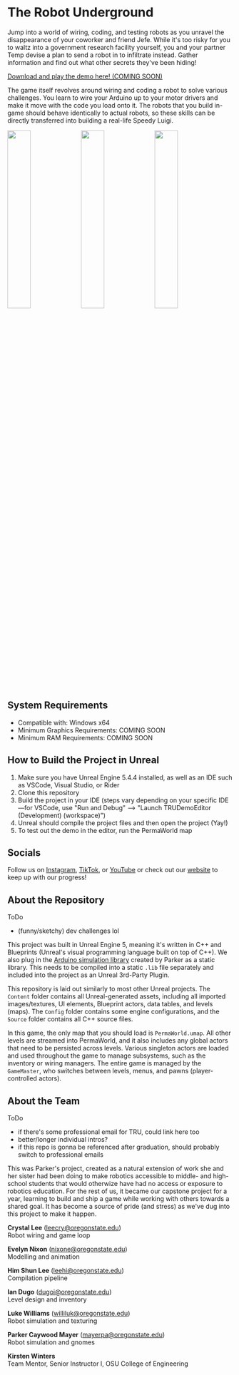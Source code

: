 # The Robot Underground
Jump into a world of wiring, coding, and testing robots as you unravel the disappearance of your coworker and friend Jefe. While it's too risky for you to waltz into a government research facility yourself, you and your partner Temp devise a plan to send a robot in to infiltrate instead. Gather information and find out what other secrets they've been hiding!

[Download and play the demo here! (COMING SOON)](./README.md "an itch.io link I assume?")

The game itself revolves around wiring and coding a robot to solve various challenges. You learn to wire your Arduino up to your motor drivers and make it move with the code you load onto it. The robots that you build in-game should behave identically to actual robots, so these skills can be directly transferred into building a real-life Speedy Luigi. 


<p float="center">
  <img src="READMEPics/Website_Graphix_2.png" width="32%" />
  <img src="READMEPics/Website_Graphix_3.png" width="32%" /> 
  <img src="READMEPics/Website_Graphix_6.png" width="32%" />
</p>

## System Requirements
- Compatible with: Windows x64
- Minimum Graphics Requirements: COMING SOON
- Minimum RAM Requirements: COMING SOON

## How to Build the Project in Unreal
1. Make sure you have Unreal Engine 5.4.4 installed, as well as an IDE such as VSCode, Visual Studio, or Rider
2. Clone this repository
3. Build the project in your IDE (steps vary depending on your specific IDE—for VSCode, use "Run and Debug" --> "Launch TRUDemoEditor (Development) (workspace)")
4. Unreal should compile the project files and then open the project (Yay!)
5. To test out the demo in the editor, run the PermaWorld map

## Socials
Follow us on [Instagram](https://www.instagram.com/therobotunderground/ "@therobotunderground"), [TikTok](https://www.instagram.com/therobotunderground/ "@therobotunderground"), or [YouTube](https://www.youtube.com/channel/UCGiVgfm5pshJ7L6ViB6xAog "The Robot Underground") or check out our [website](https://robotunderground.party/ "robotunderground.party") to keep up with our progress!

## About the Repository
ToDo
- (funny/sketchy) dev challenges lol

This project was built in Unreal Engine 5, meaning it's written in C++ and Blueprints (Unreal's visual programming language built on top of C++). We also plug in the [Arduino simulation library](https://github.com/sicktronics/avr8cpp "sim library") created by Parker as a static library. This needs to be compiled into a static `.lib` file separately and included into the project as an Unreal 3rd-Party Plugin.

This repository is laid out similarly to most other Unreal projects. The `Content` folder contains all Unreal-generated assets, including all imported images/textures, UI elements, Blueprint actors, data tables, and levels (maps). The `Config` folder contains some engine configurations, and the `Source` folder contains all C++ source files. 

In this game, the only map that you should load is `PermaWorld.umap`. All other levels are streamed into PermaWorld, and it also includes any global actors that need to be persisted across levels. Various singleton actors are loaded and used throughout the game to manage subsystems, such as the inventory or wiring managers. The entire game is managed by the `GameMaster`, who switches between levels, menus, and pawns (player-controlled actors). 

## About the Team
ToDo
- if there's some professional email for TRU, could link here too
- better/longer individual intros?
- if this repo is gonna be referenced after graduation, should probably switch to professional emails

This was Parker's project, created as a natural extension of work she and her sister had been doing to make robotics accessible to middle- and high-school students that would otherwize have had no access or exposure to robotics education. For the rest of us, it became our capstone project for a year, learning to build and ship a game while working with others towards a shared goal. It has become a source of pride (and stress) as we've dug into this project to make it happen. 

**Crystal Lee** (leecry@oregonstate.edu)  
Robot wiring and game loop

**Evelyn Nixon** (nixone@oregonstate.edu)  
Modelling and animation

**Him Shun Lee** (leehi@oregonstate.edu)  
Compilation pipeline

**Ian Dugo** (dugoi@oregonstate.edu)  
Level design and inventory

**Luke Williams** (williluk@oregonstate.edu)  
Robot simulation and texturing
 
**Parker Caywood Mayer** (mayerpa@oregonstate.edu)  
Robot simulation and gnomes


**Kirsten Winters**  
Team Mentor, Senior Instructor I, OSU College of Engineering
